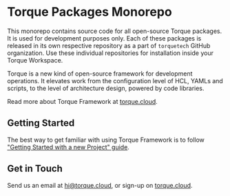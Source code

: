 # Torque Packages Monorepo

This monorepo contains source code for all open-source Torque packages. It is used for development purposes only. Each of these packages is released in its own respective repository as a part of `torquetech` GitHub organization. Use these individual repositories for installation inside your Torque Workspace.

Torque is a new kind of open-source framework for development operations. It elevates work from the configuration level of HCL, YAMLs and scripts, to the level of architecture design, powered by code libraries.

Read more about Torque Framework at [torque.cloud](https://www.torque.cloud).

## Getting Started

The best way to get familiar with using Torque Framework is to follow ["Getting Started with a new Project" guide](https://docs.torque.cloud/2-getting-started-new/index.html).

## Get in Touch

Send us an email at [hi@torque.cloud](mailto:hi@torque.cloud), or sign-up on [torque.cloud](https://www.torque.cloud).
